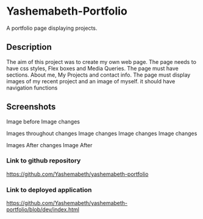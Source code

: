 # Yashemabeth-Portfolio
A portfolio page displaying projects.
## Description
The aim of this project was to create my own web page. The page needs to have css styles, Flex boxes and Media Queries. The page must have sections. About me, My Projects and contact info. The page must display images of my recent project and an image of myself. it should have navigation functions

## Screenshots
Image before
Image changes

Images throughout changes
Image changes Image changes Image changes

Images After changes
Image After

### Link to github repository 
https://github.com/Yashemabeth/yashemabeth-portfolio

### Link to deployed application
https://github.com/Yashemabeth/yashemabeth-portfolio/blob/dev/index.html